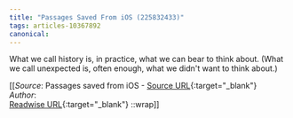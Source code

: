 ```yaml
---
title: "Passages Saved From iOS (225832433)"
tags: articles-10367892
canonical: 
---
```


What we call history is, in practice, what we can bear to think about. (What we call unexpected is, often enough, what we didn't want to think about.)


[[_Source_: Passages saved from iOS - [Source URL](){:target="_blank"}<br>
_Author_: <br>
[Readwise URL](https://readwise.io/open/225832433){:target="_blank"}
::wrap]]